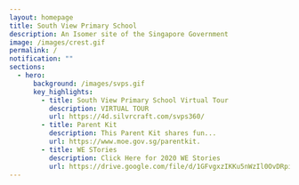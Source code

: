 ```yaml
---
layout: homepage
title: South View Primary School
description: An Isomer site of the Singapore Government
image: /images/crest.gif
permalink: /
notification: ""
sections:
  - hero:
      background: /images/svps.gif
      key_highlights:
        - title: South View Primary School Virtual Tour
          description: VIRTUAL TOUR
          url: https://4d.silvrcraft.com/svps360/
        - title: Parent Kit
          description: This Parent Kit shares fun...
          url: https://www.moe.gov.sg/parentkit.
        - title: WE STories
          description: Click Here for 2020 WE Stories
          url: https://drive.google.com/file/d/1GFvgxzIKKu5nWzIl0OvDRpiRiHYr3Yfq/view
---
```


